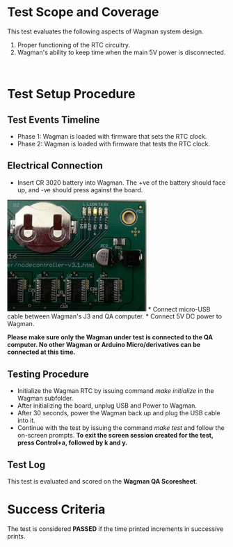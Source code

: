 # Test Scope and Coverage

This test evaluates the following aspects of Wagman system design. </br>
1.  Proper functioning of the RTC circuitry.</br>
2.  Wagman's ability to keep time when the main 5V power is disconnected. </br>
</br>

# Test Setup Procedure

## Test Events Timeline
* Phase 1: Wagman is loaded with firmware that sets the RTC clock.
* Phase 2: Wagman is loaded with firmware that tests the RTC clock.

## Electrical Connection
*  Insert CR 3020 battery into Wagman. The +ve of the battery should face up, and -ve should press against the board.</br>
<img src="./resources/coin_cell_battery_debug_LED.jpg" width="320">
*  Connect micro-USB cable between Wagman's J3 and QA computer.
*  Connect 5V DC power to Wagman.

__Please make sure only the Wagman under test is connected to the QA computer. No other Wagman or Arduino Micro/derivatives can be connected at this time.__
## Testing Procedure
*  Initialize the Wagman RTC by issuing command *make initialize* in the Wagman subfolder.
*  After initializing the board, unplug USB and Power to Wagman.
*  After 30 seconds, power the Wagman back up and plug the USB cable into it.
*  Continue with the test by issuing the command *make test* and follow the on-screen prompts.
__To exit the screen session created for the test, press Control+a, followed by k and y.__

## Test Log
This test is evaluated and scored on the __Wagman QA Scoresheet__.

# Success Criteria
The test is considered __PASSED__ if the time printed increments in successive prints.

